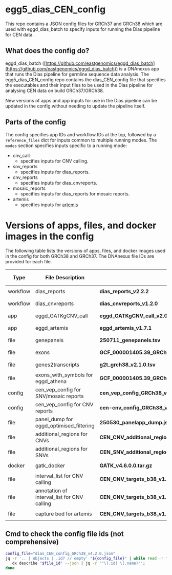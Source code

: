 # egg5_dias_CEN_config

This repo contains a JSON config files for GRCh37 and GRCh38 which are used with eggd_dias_batch to specify inputs for running the Dias pipeline for CEN data.

## What does the config do?
eggd_dias_batch ([https://github.com/eastgenomics/eggd_dias_batch](https://github.com/eastgenomics/eggd_dias_batch)) is a DNAnexus app that runs the Dias pipeline for germline sequence data analysis. The egg5_dias_CEN_config repo contains the dias_CEN_config file that specifies the executables and their input files to be used in the Dias pipeline for analysing CEN data on build GRCh37/GRCh38.

New versions of apps and app inputs for use in the Dias pipeline can be updated in the config without needing to update the pipeline itself.

## Parts of the config
The config specifies app IDs and workflow IDs at the top, followed by a `reference_files` dict for inputs common to multiple running modes.
The `modes` section specifies inputs specific to a running mode:
* cnv_call
    * specifies inputs for CNV calling.
* snv_reports
    * specifies inputs for dias_reports.
* cnv_reports
    * specifies inputs for dias_cnvreports.
* mosaic_reports
    * specifies inputs for dias_reports for mosaic reports.
* artemis
    * specifies inputs for [artemis](https://github.com/eastgenomics/eggd_artemis)

# Versions of apps, files, and docker images in the config
The following table lists the versions of apps, files, and docker images used in the config for both GRCh38 and GRCh37. The DNAnexus file IDs are provided for each file.

| Type | File Description | GRCh38 File Name | GRCh38 DNAnexus File ID | GRCh37 File Name | GRCh37 DNAnexus File ID |
|------|------------------|------------------|--------------------------|------------------|--------------------------|
| workflow | dias_reports | **dias_reports_v2.2.2** | `workflow-GkbJY284FpfgqF8ggz57fVY2` | **dias_reports_v2.2.2** | `workflow-GkbJY284FpfgqF8ggz57fVY2` |
| workflow | dias_cnvreports | **dias_cnvreports_v1.2.0** | `workflow-Gj77F9041Ky3Vp045gpKx0B4` | **dias_cnvreports_v1.2.0** | `workflow-Gj77F9041Ky3Vp045gpKx0B4` |
| app | eggd_GATKgCNV_call | **eggd_GATKgCNV_call_v2.0.0** | `app-GvZB5p846Vg69fBg0Fq10938` | **eggd_GATKgCNV_call_v2.0.0** | `app-GvZB5p846Vg69fBg0Fq10938` |
| app | eggd_artemis | **eggd_artemis_v1.7.1** | `app-J13z26Q49bJkQvG7VB572x0b` | **eggd_artemis_v1.5.0** | `app-GkbJ7p0463bjk9VKv3x8G5F8` |
| file | genepanels | **250711_genepanels.tsv** | `file-J1jXFZj4XG7Qvj0PGZGg96Pg` | **241024_genepanels.tsv** | `file-GvJ5fbQ4qQYq73gjGyP57zFB` |
| file | exons | **GCF_000001405.39_GRCh38.p13_genomic_20211119.exon_5bp.tsv** | `file-GyFfgpQ4fJPv132574bFQfV5` | **GCF_000001405.25_GRCh37.p13_genomic.exon_5bp_v2.0.0.tsv** | `file-GF611Z8433Gk7gZ47gypK7ZZ` |
| file | genes2transcripts | **g2t_grch38_v2.1.0.tsv** | `file-J1q297j4J0b3V741GxbX0Q14` | **240402_g2t.tsv** | `file-Gj770X8433Gb506pjq1PxXG9` |
| file | exons_with_symbols for eggd_athena | **GCF_000001405.39_GRCh38.p13_genomic_20211119.symbols.exon_5bp.tsv** | `file-Gyb29P84fJPqZJ37pfjz1vZB` | **GCF_000001405.25_GRCh37.p13_genomic.symbols.exon_5bp_v2.0.0.tsv** | `file-GF611Z8433Gf99pBPbJkV7bq` |
| config | cen_vep_config for SNV/mosaic reports | **cen_vep_config_GRCh38_v1.1.4.json** | `file-J2Xpy6j4z6jPXXV9YYVykXbg` | **cen_vep_config_v1.2.1.json** | `file-J04Kfv04z6j02Jz1Zj9VvK7k` |
| config | cen_vep_config for CNV reports | **cen-cnv_config_GRCh38_v1.0.0.json** | `file-GyXyyp04Q8Xpj5fJ8v45by9k` | **cen-cnv_config_v1.1.0.json** | `file-GQGJ3Z84xyx0jp1q65K1Q1jY` |
| file | panel_dump for eggd_optimised_filtering | **250530_panelapp_dump.json** | `file-J0yk3V04VVYxJ9bz3QPPzxPg` | **241030_panelapp_dump.json** | `file-GvVg3qj4Y54jBF8bgX62gkfQ` |
| file | additional_regions for CNVs | **CEN_CNV_additional_regions_b38_v1.0.0.tsv** | `file-GfKb08j4679f4jbfxf8XP7JZ` | **CEN_CNV_additional_regions_b37_v1.0.1.tsv** | `file-GJZQvg0433GkyFZg13K6VV6p` |
| file | additional_regions for SNVs | **CEN_SNV_additional_regions_GRCh38_v1.0.0.tsv** | `file-J0zJ06Q4Pp80Q73204yZkzvz` | **CEN_SNV_additional_regions_b37_v1.0.0.tsv** | `file-Gpy96q04PKYjjg9kbQy692bF` |
| docker | gatk_docker | **GATK_v4.6.0.0.tar.gz** | `file-GpZz87Q4ZbZkxJJGx9b02gyV` | **GATK_v4.6.0.0.tar.gz** | `file-GpZz87Q4ZbZkxJJGx9b02gyV` |
| file | interval_list for CNV calling | **CEN_CNV_targets_b38_v1.0.0.interval_list** | `file-GfFGFP04z704bp38ykFvgX03` | **CEN_CNV_targets_v1.1.0_sorted.interval_list** | `file-GFPxzKj4V50pJX3F4vV58yyg` |
| file | annotation of interval_list for CNV calling | **CEN_CNV_targets_b38_v1.0.0_annotation.tsv** | `file-GfFGFPQ4z70JG5VPQP28V1PV` | **CEN_CNV_targets_v1.1.0_sorted_annotation.tsv** | `file-GFPxzPQ4V50z4pv230p82G0q` |
| file | capture bed for artemis | **CEN_CNV_targets_b38_v1.0.0.bed** | `file-Gf0gX1Q4XGyqKzj4yFJyy0XV` | **CEN_CNV_targets_b37_v1.1.0.bed** | `file-GFPxpJj4GVV0Pfzv4VGYf1pq` |

## Cmd to check the config file ids (not comprehensive)
```bash
config_file="dias_CEN_config_GRCh38_v4.2.0.json"
jq -r '.. | objects | .id? // empty' "${config_file}" | while read -r file_id; do
   dx describe "$file_id" --json | jq -r '"\(.id) \(.name)"';
done
```
